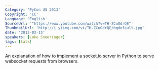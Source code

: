 ```yaml
---
Category: 'PyCon US 2013'
Copyright: 'CC'
Language: 'English'
SourceUrl: '"https://www.youtube.com/watch?v=TH-ZCuOdrQE"'
ThumbnailUrl: 'http://i.ytimg.com/vi/TH-ZCuOdrQE/hqdefault.jpg'
date: '2013-03-15'
speakers: [Luke Sneeringer]
tags: [talk]
---
```

An explanation of how to implement a socket.io server in Python to serve websocket requests from browsers.